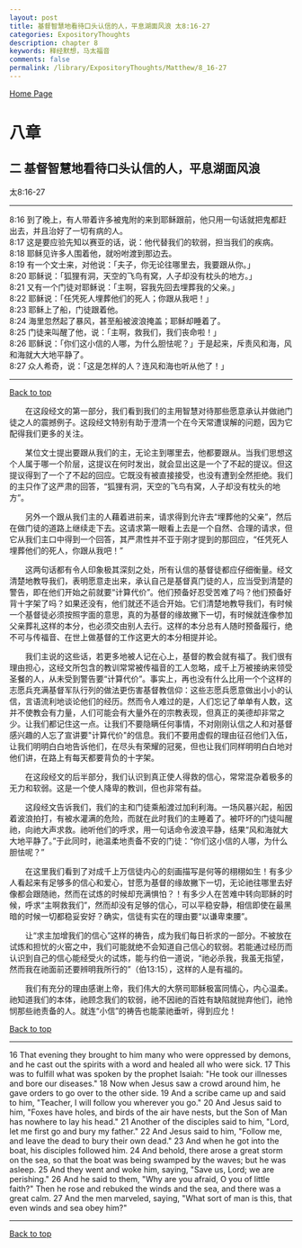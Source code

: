 ```yaml
---
layout: post
title: 基督智慧地看待口头认信的人，平息湖面风浪 太8:16-27
categories: ExpositoryThoughts
description: chapter 8
keywords: 释经默想，马太福音
comments: false
permalink: /library/ExpositoryThoughts/Matthew/8_16-27
---
```

[ Home Page ]({{site.baseurl}}/index) <br>

<a name="0"></a>
# 八章 

## 二 基督智慧地看待口头认信的人，平息湖面风浪

太8:16-27

***

8:16 到了晚上，有人带着许多被鬼附的来到耶稣跟前，他只用一句话就把鬼都赶出去，并且治好了一切有病的人。<br>
8:17 这是要应验先知以赛亚的话，说：他代替我们的软弱，担当我们的疾病。<br>
8:18 耶稣见许多人围着他，就吩咐渡到那边去。<br>
8:19 有一个文士来，对他说：「夫子，你无论往哪里去，我要跟从你。」<br>
8:20 耶稣说：「狐狸有洞，天空的飞鸟有窝，人子却没有枕头的地方。」<br>
8:21 又有一个门徒对耶稣说：「主啊，容我先回去埋葬我的父亲。」<br>
8:22 耶稣说：「任凭死人埋葬他们的死人；你跟从我吧！」<br>
8:23 耶稣上了船，门徒跟着他。<br>
8:24 海里忽然起了暴风，甚至船被波浪掩盖；耶稣却睡着了。<br>
8:25 门徒来叫醒了他，说：「主啊，救我们，我们丧命啦！」<br>
8:26 耶稣说：「你们这小信的人哪，为什么胆怯呢？」于是起来，斥责风和海，风和海就大大地平静了。<br>
8:27 众人希奇，说：「这是怎样的人？连风和海也听从他了！」<br>

***

[Back to top](#0)

&emsp;&emsp;在这段经文的第一部分，我们看到我们的主用智慧对待那些愿意承认并做祂门徒之人的震撼例子。这段经文特别有助于澄清一个在今天常遭误解的问题，因为它配得我们更多的关注。

&emsp;&emsp;某位文士提出要跟从我们的主，无论主到哪里去，他都要跟从。当我们思想这个人属于哪一个阶层，这提议在何时发出，就会显出这是一个了不起的提议。但这提议得到了一个了不起的回应。它既没有被直接接受，也没有遭到全然拒绝。我们的主只作了这严肃的回答，“狐狸有洞，天空的飞鸟有窝，人子却没有枕头的地方”。

&emsp;&emsp;另外一个跟从我们主的人藉着进前来，请求得到允许去“埋葬他的父亲”，然后在做门徒的道路上继续走下去。这请求第一眼看上去是一个自然、合理的请求，但它从我们主口中得到一个回答，其严肃性并不亚于刚才提到的那回应，“任凭死人埋葬他们的死人，你跟从我吧！”

&emsp;&emsp;这两句话都有令人印象极其深刻之处，所有认信的基督徒都应仔细衡量。经文清楚地教导我们，表明愿意走出来，承认自己是基督真门徒的人，应当受到清楚的警告，即在他们开始之前就要“计算代价”。他们预备好忍受苦难了吗？他们预备好背十字架了吗？如果还没有，他们就还不适合开始。它们清楚地教导我们，有时候一个基督徒必须按照字面的意思，真的为基督的缘故撇下一切，有时候就连像参加父亲葬礼这样的本分，也必须交由别人去行。这样的本分总有人随时预备履行，绝不可与传福音、在世上做基督的工作这更大的本分相提并论。

&emsp;&emsp;我们主说的这些话，若更多地被人记在心上，基督的教会就有福了。我们很有理由担心，这经文所包含的教训常常被传福音的工人忽略，成千上万被接纳来领受圣餐的人，从未受到警告要“计算代价”。事实上，再也没有什么比用一个个这样的志愿兵充满基督军队行列的做法更伤害基督教信仰：这些志愿兵愿意做出小小的认信，言语流利地谈论他们的经历。然而令人难过的是，人们忘记了单单有人数，这并不使教会有力量，人们可能会有大量外在的宗教表现，但真正的美德却非常之少。让我们都记住这一点。让我们不要隐瞒任何事情，不对刚刚认信之人和对基督感兴趣的人忘了宣讲要"计算代价"的信息。我们不要用虚假的理由征召他们入伍，让我们明明白白地告诉他们，在尽头有荣耀的冠冕，但也让我们同样明明白白地对他们讲，在路上有每天都要背负的十字架。

&emsp;&emsp;在这段经文的后半部分，我们认识到真正使人得救的信心，常常混杂着极多的无力和软弱。这是一个使人降卑的教训，但也非常有益。

&emsp;&emsp;这段经文告诉我们，我们的主和门徒乘船渡过加利利海。一场风暴兴起，船因着波浪拍打，有被水灌满的危险，而就在此时我们的主睡着了。被吓坏的门徒叫醒祂，向祂大声求救。祂听他们的呼求，用一句话命令波浪平静，结果“风和海就大大地平静了。”于此同时，祂温柔地责备不安的门徒：“你们这小信的人哪，为什么胆怯呢？”

&emsp;&emsp;在这里我们看到了对成千上万信徒内心的刻画描写是何等的栩栩如生！有多少人看起来有足够多的信心和爱心，甘愿为基督的缘故撇下一切，无论祂往哪里去好像都会跟随祂，然而在试炼的时候却充满惧怕？！有多少人在苦难中转向耶稣的时候，呼求“主啊救我们”，然而却没有足够的信心，可以平稳安静，相信即使在最黑暗的时候一切都稳妥安好？确实，信徒有实在的理由要“以谦卑束腰”。

&emsp;&emsp;让“求主加增我们的信心”这样的祷告，成为我们每日祈求的一部分。不被放在试炼和担忧的火窑之中，我们可能就绝不会知道自己信心的软弱。若能通过经历而认识到自己的信心能经受火的试炼，能与约伯一道说，“祂必杀我，我虽无指望，然而我在祂面前还要辨明我所行的”（伯13:15），这样的人是有福的。

&emsp;&emsp;我们有充分的理由感谢上帝，我们伟大的大祭司耶稣极富同情心，内心温柔。祂知道我们的本体，祂顾念我们的软弱，祂不因祂的百姓有缺陷就抛弃他们，祂怜悯那些祂责备的人。就连“小信”的祷告也能蒙祂垂听，得到应允！

[Back to top](#0)

***

16 That evening they brought to him many who were oppressed by demons, and he cast out the spirits with a word and healed all who were sick. 17 This was to fulfill what was spoken by the prophet Isaiah: "He took our illnesses and bore our diseases." 18 Now when Jesus saw a crowd around him, he gave orders to go over to the other side. 19 And a scribe came up and said to him, "Teacher, I will follow you wherever you go." 20 And Jesus said to him, "Foxes have holes, and birds of the air have nests, but the Son of Man has nowhere to lay his head." 21 Another of the disciples said to him, "Lord, let me first go and bury my father." 22 And Jesus said to him, "Follow me, and leave the dead to bury their own dead." 23 And when he got into the boat, his disciples followed him. 24 And behold, there arose a great storm on the sea, so that the boat was being swamped by the waves; but he was asleep. 25 And they went and woke him, saying, "Save us, Lord; we are perishing." 26 And he said to them, "Why are you afraid, O you of little faith?" Then he rose and rebuked the winds and the sea, and there was a great calm. 27 And the men marveled, saying, "What sort of man is this, that even winds and sea obey him?"

***

[Back to top](#0)
